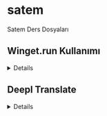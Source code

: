 # satem
Satem Ders Dosyaları

## Winget.run Kullanımı

<details>
**Winget.run Kullanımı**

Winget.run, Windows 11 ve Windows 10'da kullanılan bir komut satırı aracıdır. Bu araç, paketleri yüklemek, kaldırmak, güncellemek ve diğer işlemleri gerçekleştirmek için kullanılabilir.

Winget.run'ın kullanımı oldukça basittir. Aşağıdaki örnekte, notepad++ paketini yüklemek için Winget.run'ı nasıl kullanacağımızı görebiliriz:

```
winget run notepad++
```

Bu komut, notepad++ paketini indirir ve yükler.

Winget.run'ın desteklediği diğer komutlar şunlardır:

* **uninstall:** Bir paketi kaldırır.
* **update:** Bir paketi günceller.
* **list:** Yüklü paketleri listeler.
* **search:** Bir paketi arar.
* **help:** Winget.run hakkında yardım sağlar.

Winget.run'ı kullanmadan önce, Winget'i bilgisayarınıza yüklemeniz gerekir. Winget'i yüklemek için aşağıdaki komutu çalıştırabilirsiniz:

```
winget install winget
```

Winget.run hakkında daha fazla bilgi için, Winget'in resmi web sitesini: https://docs.microsoft.com/en-us/windows/package-manager/winget ziyaret edebilirsiniz.

**Örnek Kullanımlar**

İşte Winget.run'ın bazı örnek kullanımları:

* **Bir paketi yüklemek için:**

```
winget run notepad++
```

* **Bir paketi kaldırmak için:**

```
winget uninstall notepad++
```

* **Bir paketi güncellemek için:**

```
winget update notepad++
```

* **Yüklü paketleri listelemek için:**

```
winget list
```

* **Bir paketi aramak için:**

```
winget search notepad++
```

* **Winget.run hakkında yardım almak için:**

```
winget run winget --help
```

**İleri Seviye Kullanımlar**

Winget.run, paketleri yüklemek, kaldırmak, güncellemek ve diğer işlemleri gerçekleştirmek için çeşitli seçenekler sunar. Bu seçenekler, Winget.run'ı daha esnek ve güçlü bir araç haline getirir.

Örneğin, bir paketi belirli bir sürümde yüklemek için aşağıdaki komutu kullanabilirsiniz:

```
winget run notepad++ --version 8.2.2
```

Bu komut, notepad++ paketinin 8.2.2 sürümünü yükler.

Diğer seçenekler şunlardır:

* **--source:** Bir paketi belirli bir kaynaktan yükler.
* **--installdir:** Bir paketi belirli bir konuma yükler.
* **--silent:** Paketi sessizce yükler.
* **--force:** Paketi güncellemek için mevcut sürümü kaldırır.

Winget.run'ın seçenekleri hakkında daha fazla bilgi için, Winget'in resmi web sitesini: https://docs.microsoft.com/en-us/windows/package-manager/winget ziyaret edebilirsiniz.

</details>


## Deepl Translate 
<details>

*  **Masaüstü**
  https://www.deepl.com/translator

</details>
